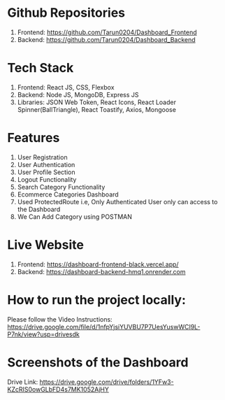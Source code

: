 # Github Repositories
1. Frontend: https://github.com/Tarun0204/Dashboard_Frontend
2. Backend: https://github.com/Tarun0204/Dashboard_Backend
   
# Tech Stack
1. Frontend: React JS, CSS, Flexbox
2. Backend: Node JS, MongoDB, Express JS
3. Libraries: JSON Web Token, React Icons, React Loader Spinner(BallTriangle), React Toastify, Axios, Mongoose

# Features
1. User Registration
2. User Authentication
3. User Profile Section
4. Logout Functionality
5. Search Category Functionality
6. Ecommerce Categories Dashboard
7. Used ProtectedRoute i.e, Only Authenticated User only can access to the Dashboard
8. We Can Add Category using POSTMAN

# Live Website
1. Frontend: https://dashboard-frontend-black.vercel.app/
2. Backend: https://dashboard-backend-hmq1.onrender.com

# How to run the project locally:
Please follow the Video Instructions: https://drive.google.com/file/d/1nfpYjsiYUVBU7P7UesYuswWCI9L-P7nk/view?usp=drivesdk

# Screenshots of the Dashboard
Drive Link: https://drive.google.com/drive/folders/1YFw3-KZcRIS0owGLbFD4s7MK1052AjHY

